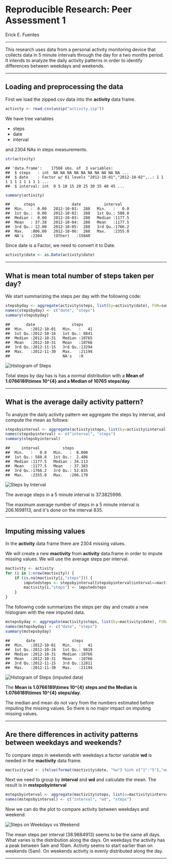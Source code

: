 # Reproducible Research: Peer Assessment 1
Erick E. Fuentes  


***
This research uses data from a personal activity monitoring device that collects data in 5 minute intervals through the day for a two months period.
It intends to analyze the daily activity patterns in order to identify differences between weekdays and weekends.


***
## Loading and preprocessing the data

First we load the zipped csv data into the **activity** data frame.


```r
activity <- read.csv(unzip("activity.zip"))
```

We have tree variables

* steps
* date
* interval 

and 2304 NAs in steps measurements.


```r
str(activity)
```

```
## 'data.frame':	17568 obs. of  3 variables:
##  $ steps   : int  NA NA NA NA NA NA NA NA NA NA ...
##  $ date    : Factor w/ 61 levels "2012-10-01","2012-10-02",..: 1 1 1 1 1 1 1 1 1 1 ...
##  $ interval: int  0 5 10 15 20 25 30 35 40 45 ...
```

```r
summary(activity)
```

```
##      steps                date          interval     
##  Min.   :  0.00   2012-10-01:  288   Min.   :   0.0  
##  1st Qu.:  0.00   2012-10-02:  288   1st Qu.: 588.8  
##  Median :  0.00   2012-10-03:  288   Median :1177.5  
##  Mean   : 37.38   2012-10-04:  288   Mean   :1177.5  
##  3rd Qu.: 12.00   2012-10-05:  288   3rd Qu.:1766.2  
##  Max.   :806.00   2012-10-06:  288   Max.   :2355.0  
##  NA's   :2304     (Other)   :15840
```

Since date is a Factor, we need to convert it to Date.

```r
activity$date <- as.Date(activity$date)
```


***
## What is mean total number of steps taken per day?
We start summarizing the steps per day with the following code:


```r
stepsbyday <- aggregate(activity$steps, list(by=activity$date), FUN=sum, na.rm=F)
names(stepsbyday) <- c("date", "steps")
summary(stepsbyday)
```

```
##       date                steps      
##  Min.   :2012-10-01   Min.   :   41  
##  1st Qu.:2012-10-16   1st Qu.: 8841  
##  Median :2012-10-31   Median :10765  
##  Mean   :2012-10-31   Mean   :10766  
##  3rd Qu.:2012-11-15   3rd Qu.:13294  
##  Max.   :2012-11-30   Max.   :21194  
##                       NA's   :8
```



![Histogram of Steps](figure/HistogramOfSteps.png)

Total steps by day has is has a normal distribution with a **Mean of 1.0766189\times 10^{4} and a Median of 10765 steps/day**.


***
## What is the average daily activity pattern?
To analyze the daily activity pattern we aggregate the steps by interval, and compute the mean as follows:


```r
stepsbyinterval <- aggregate(activity$steps, list(by=activity$interval), FUN=mean, na.rm=T)
names(stepsbyinterval) <- c("interval", "steps")
summary(stepsbyinterval)
```

```
##     interval          steps        
##  Min.   :   0.0   Min.   :  0.000  
##  1st Qu.: 588.8   1st Qu.:  2.486  
##  Median :1177.5   Median : 34.113  
##  Mean   :1177.5   Mean   : 37.383  
##  3rd Qu.:1766.2   3rd Qu.: 52.835  
##  Max.   :2355.0   Max.   :206.170
```



![Steps by Interval](figure/StepsByInterval.png)

The average steps in a 5 minute interval is 37.3825996.

The maximum average number of steps in a 5 minute interval is 206.1698113, and it's done on the interval 835.


***
## Imputing missing values
In the **activity** data frame there are 2304 missing values.

We will create a new **mactivity** from **activity** data.frame in order to impute missing values. We will use the average steps per interval.


```r
mactivity <- activity 
for (i in 1:nrow(mactivity)) {
    if (is.na(mactivity[i,"steps"])) {
        imputedsteps <- stepsbyinterval[stepsbyinterval$interval==mactivity[i,"interval"],"steps"]
        mactivity[i,"steps"] <- imputedsteps
    }
}
```


The following code summarizes the steps per day and create a new histogram with the new imputed data.

```r
mstepsbyday <- aggregate(mactivity$steps, list(by=mactivity$date), FUN=sum, na.rm=F)
names(mstepsbyday) <- c("date", "steps")
summary(mstepsbyday)
```

```
##       date                steps      
##  Min.   :2012-10-01   Min.   :   41  
##  1st Qu.:2012-10-16   1st Qu.: 9819  
##  Median :2012-10-31   Median :10766  
##  Mean   :2012-10-31   Mean   :10766  
##  3rd Qu.:2012-11-15   3rd Qu.:12811  
##  Max.   :2012-11-30   Max.   :21194
```



![Histogram of Steps (imputed data)](figure/mHistogramOfSteps.png)

The **Mean is 1.0766189\times 10^{4} steps and the Median is 1.0766189\times 10^{4} steps/day**.

The median and mean do not vary from the numbers estimated before imputing the missing values. So there is no major impact on imputing missing values.


***
## Are there differences in activity patterns between weekdays and weekends?
To compare steps in weekends with weekdays a factor variable **wd** is needed in the **mactivity** data frame.


```r
mactivity$wd <- ifelse(format(mactivity$date, "%w") %in% c("1":"5"),"weekday", "weekend")
```

Next we need to group by **interval** and **wd** and calculate the mean.  The result is in **mstepsbyinterval**


```r
mstepsbyinterval <- aggregate(mactivity$steps, list(a=mactivity$interval,b=mactivity$wd), FUN=mean, na.rm=T)
names(mstepsbyinterval) <- c("interval", "wd", "steps")
```

Now we can do the plot to compare activity between weekdays and weekend.





![Steps on Weekdays vs Weekend](figure/weekdayvsweekend.png)

The mean steps per interval (38.9884913) seems to be the same all days. What varies is the distribution along the days. On weekdays the activity has a peak between 5am and 10am. Activity seems to start earlier than on weekends (5am). On weekends activity is evenly distributed along the day.

***

